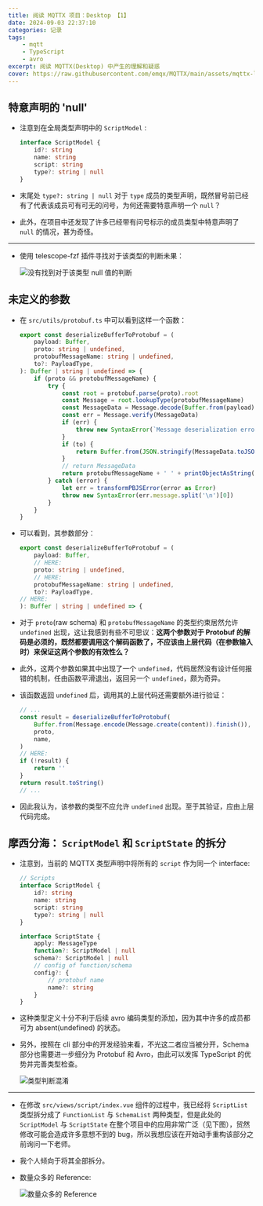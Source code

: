 ```yaml
---
title: 阅读 MQTTX 项目：Desktop 【1】
date: 2024-09-03 22:37:10
categories: 记录
tags:
    - mqtt
    - TypeScript
    - avro
excerpt: 阅读 MQTTX(Desktop) 中产生的理解和疑惑
cover: https://raw.githubusercontent.com/emqx/MQTTX/main/assets/mqttx-logo.png
---
```


## 特意声明的 'null'

-   注意到在全局类型声明中的 `ScriptModel` :

    ```TypeScript
    interface ScriptModel {
        id?: string
        name: string
        script: string
        type?: string | null
    }
    ```

-   末尾处 `type?: string | null` 对于 `type` 成员的类型声明，既然冒号前已经有了代表该成员可有可无的问号，为何还需要特意声明一个 `null`？
-   此外，在项目中还发现了许多已经带有问号标示的成员类型中特意声明了 `null` 的情况，甚为奇怪。

---

-   使用 telescope-fzf 插件寻找对于该类型的判断未果：

    ![没有找到对于该类型 null 值的判断](https://s2.loli.net/2024/09/03/1MHECf8ArXl7gSh.png)

## 未定义的参数

-   在 `src/utils/protobuf.ts` 中可以看到这样一个函数：

    ```TypeScript
    export const deserializeBufferToProtobuf = (
        payload: Buffer,
        proto: string | undefined,
        protobufMessageName: string | undefined,
        to?: PayloadType,
    ): Buffer | string | undefined => {
        if (proto && protobufMessageName) {
            try {
                const root = protobuf.parse(proto).root
                const Message = root.lookupType(protobufMessageName)
                const MessageData = Message.decode(Buffer.from(payload))
                const err = Message.verify(MessageData)
                if (err) {
                    throw new SyntaxError(`Message deserialization error: ${err}`)
                }
                if (to) {
                    return Buffer.from(JSON.stringify(MessageData.toJSON()))
                }
                // return MessageData
                return protobufMessageName + ' ' + printObjectAsString(MessageData)
            } catch (error) {
                let err = transformPBJSError(error as Error)
                throw new SyntaxError(err.message.split('\n')[0])
            }
        }
    }
    ```

-   可以看到，其参数部分：

    ```TypeScript
    export const deserializeBufferToProtobuf = (
        payload: Buffer,
        // HERE:
        proto: string | undefined,
        // HERE:
        protobufMessageName: string | undefined,
        to?: PayloadType,
    // HERE:
    ): Buffer | string | undefined => {
    ```

-   对于 `proto`(raw schema) 和 `protobufMessageName` 的类型约束居然允许 `undefined` 出现，这让我感到有些不可思议：**这两个参数对于 Protobuf 的解码是必须的，既然都要调用这个解码函数了，不应该由上层代码（在参数输入时）来保证这两个参数的有效性么？**
-   此外，这两个参数如果其中出现了一个 `undefined`，代码居然没有设计任何报错的机制，任由函数平滑退出，返回另一个 `undefined`，颇为奇异。

-   该函数返回 `undefined` 后，调用其的上层代码还需要额外进行验证：

    ```TypeScript
    // ...
    const result = deserializeBufferToProtobuf(
        Buffer.from(Message.encode(Message.create(content)).finish()),
        proto,
        name,
    )
    // HERE:
    if (!result) {
        return ''
    }
    return result.toString()
    // ...
    ```

-   因此我认为，该参数的类型不应允许 `undefined` 出现。至于其验证，应由上层代码完成。

## 摩西分海： `ScriptModel` 和 `ScriptState` 的拆分

-   注意到，当前的 MQTTX 类型声明中将所有的 `script` 作为同一个 interface:

    ```TypeScript
    // Scripts
    interface ScriptModel {
        id?: string
        name: string
        script: string
        type?: string | null
    }

    interface ScriptState {
        apply: MessageType
        function?: ScriptModel | null
        schema?: ScriptModel | null
        // config of function/schema
        config?: {
            // protobuf name
            name?: string
        }
    }
    ```

-   这种类型定义十分不利于后续 avro 编码类型的添加，因为其中许多的成员都可为 absent(undefined) 的状态。
-   另外，按照在 cli 部分中的开发经验来看，不光这二者应当被分开，Schema 部分也需要进一步细分为 Protobuf 和 Avro，由此可以发挥 TypeScript 的优势并完善类型检查。

    ![类型判断混淆](https://s2.loli.net/2024/09/03/sK6PzOtcgABkmrZ.png)

---

-   在修改 `src/views/script/index.vue` 组件的过程中，我已经将 `ScriptList` 类型拆分成了 `FunctionList` 与 `SchemaList` 两种类型，但是此处的 `ScriptModel` 与 `ScriptState` 在整个项目中的应用非常广泛（见下图），贸然修改可能会造成许多意想不到的 bug，所以我想应该在开始动手重构该部分之前询问一下老师。
-   我个人倾向于将其全部拆分。


-   数量众多的 Reference:

    ![数量众多的 Reference](https://s2.loli.net/2024/09/03/Vk9KFcSCvWg1uQd.png)
